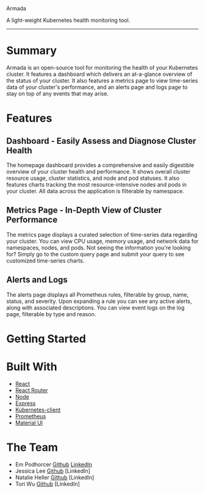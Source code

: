 <div align="center>
![Armada Logo](./assets/Logo.png?raw=true)

# Armada

A light-weight Kubernetes health monitoring tool.

---

# Summary

Armada is an open-source tool for monitoring the health of your Kubernetes cluster. It features a dashboard which delivers an at-a-glance overview of the status of your cluster. It also features a metrics page to view time-series data of your cluster's performance, and an alerts page and logs page to stay on top of any events that may arise.

# Features

## Dashboard - Easily Assess and Diagnose Cluster Health

The homepage dashboard provides a comprehensive and easily digestible overview of your cluster health and performance. It shows overall cluster resource usage, cluster statistics, and node and pod statuses. It also features charts tracking the most resource-intensive nodes and pods in your cluster. All data across the application is filterable by namespace.

## Metrics Page - In-Depth View of Cluster Performance

The metrics page displays a curated selection of time-series data regarding your cluster. You can view CPU usage, memory usage, and network data for namespaces, nodes, and pods. Not seeing the information you're looking for? Simply go to the custom query page and submit your query to see customized time-series charts.

## Alerts and Logs

The alerts page displays all Prometheus rules, filterable by group, name, status, and severity. Upon expanding a rule you can see any active alerts, along with associated descriptions. You can view event logs on the log page, filterable by type and reason.

# Getting Started

# Built With

- [React](https://reactjs.org/)
- [React Router](https://reactrouter.com/)
- [Node](https://nodejs.org/)
- [Express](https://expressjs.com/)
- [Kubernetes-client](https://github.com/kubernetes-client/)
- [Prometheus](https://prometheus.io/)
- [Material UI](https://mui.com/)

# The Team

- Em Podhorcer [Github](https://github.com/epithe) [LinkedIn](https://www.linkedin.com/in/emily-podhorcer/)
- Jessica Lee [Github](https://github.com/frandis) [LinkedIn]
- Natalie Heller [Github](https://github.com/natwheller) [LinkedIn]
- Tori Wu [Github](https://github.com/tortortor0) [LinkedIn]

</div>
